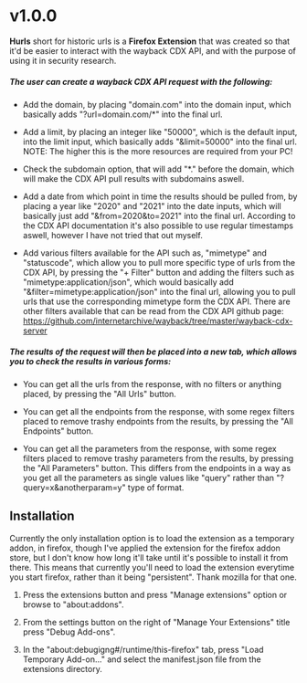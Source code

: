 # v1.0.0

**Hurls** short for historic urls is a **Firefox Extension** that was created so that it'd be easier to interact with the wayback CDX API, and with the purpose of using it in security research.

##### The user can create a wayback CDX API request with the following:
- Add the domain, by placing "domain.com" into the domain input, which basically adds "?url=domain.com/*" into the final url.

- Add a limit, by placing an integer like "50000", which is the default input, into the limit input, which basically adds "&limit=50000" into the final url. NOTE: The higher this is the more resources are required from your PC!

- Check the subdomain option, that will add "*." before the domain, which will make the CDX API pull results with subdomains aswell.

- Add a date from which point in time the results should be pulled from, by placing a year like "2020" and "2021" into the date inputs, which will basically just add "&from=2020&to=2021" into the final url. According to the CDX API documentation it's also possible to use regular timestamps aswell, however I have not tried that out myself.

- Add various filters available for the API such as, "mimetype" and "statuscode", which allow you to pull more specific type of urls from the CDX API, by pressing the "+ Filter" button and adding the filters such as "mimetype:application/json", which would basically add "&filter=mimetype:application/json" into the final url, allowing you to pull urls that use the corresponding mimetype form the CDX API. There are other filters available that can be read from the CDX API github page: https://github.com/internetarchive/wayback/tree/master/wayback-cdx-server

##### The results of the request will then be placed into a new tab, which allows you to check the results in various forms:
- You can get all the urls from the response, with no filters or anything placed, by pressing the "All Urls" button.

- You can get all the endpoints from the response, with some regex filters placed to remove trashy endpoints from the results, by pressing the "All Endpoints" button.

- You can get all the parameters from the response, with some regex filters placed to remove trashy parameters from the results, by pressing the "All Parameters" button. This differs from the endpoints in a way as you get all the parameters as single values like "query" rather than "?query=x&anotherparam=y" type of format.

## Installation

Currently the only installation option is to load the extension as a temporary addon, in firefox, though I've applied the extension for the firefox addon store, but I don't know how long it'll take until it's possible to install it from there.
This means that currently you'll need to load the extension everytime you start firefox, rather than it being "persistent". Thank mozilla for that one.

1. Press the extensions button and press "Manage extensions" option or browse to "about:addons".

2. From the settings button on the right of "Manage Your Extensions" title press "Debug Add-ons".

3. In the "about:debugigng#/runtime/this-firefox" tab, press "Load Temporary Add-on..." and select the manifest.json file from the extensions directory.
